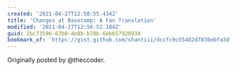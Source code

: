 ```yaml
---
created: '2021-04-27T12:50:55.434Z'
title: 'Changes at Basecamp: A Fan Translation'
modified: '2021-04-27T12:56:52.184Z'
guid: 2bc73596-67b0-4e8b-b78b-6eb657920934
bookmark_of: 'https://gist.github.com/shantiii/dccfc9c55482d7830ebfa3dfaf94506f'
---
```

Originally posted by @theccoder.
